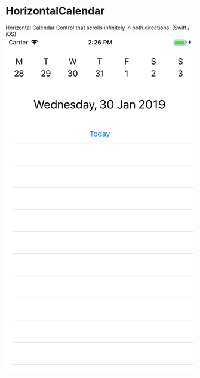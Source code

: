 # HorizontalCalendar
Horizontal Calendar Control that scrolls infinitely in both directions. (Swift / iOS)
![Alt text](/HorizontalCalendar/screenShot.png?raw=true "Optional Title")
